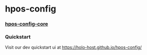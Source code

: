 # hpos-config

### [hpos-config-core](./core/README.md)

### Quickstart

Visit our dev quickstart ui at
https://holo-host.github.io/hpos-config/
